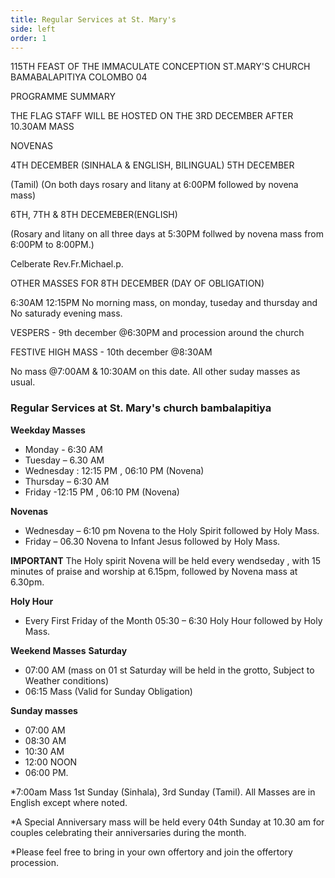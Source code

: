 ```yaml
---
title: Regular Services at St. Mary's
side: left
order: 1
---
```

115TH FEAST OF THE IMMACULATE CONCEPTION 
ST.MARY'S CHURCH BAMABALAPITIYA 
COLOMBO 04

PROGRAMME SUMMARY 

THE FLAG STAFF WILL BE HOSTED ON THE 3RD DECEMBER AFTER 10.30AM MASS 

NOVENAS

4TH DECEMBER (SINHALA & ENGLISH, BILINGUAL)
5TH DECEMBER 

(Tamil)
(On both days rosary and litany at 6:00PM followed by novena mass)

6TH, 7TH & 8TH DECEMEBER(ENGLISH)

(Rosary and litany on all three days at 5:30PM follwed by novena mass from 6:00PM to 8:00PM.)

Celberate Rev.Fr.Michael.p. 

OTHER MASSES FOR 8TH DECEMBER (DAY OF OBLIGATION)

6:30AM 
12:15PM 
No morning mass, on monday, tuseday and thursday and No saturady evening mass.

VESPERS - 9th december @6:30PM and procession around the church

FESTIVE HIGH MASS - 10th december @8:30AM 

No mass @7:00AM & 10:30AM on this date. All other suday masses as usual.

### Regular Services at St. Mary's church bambalapitiya 

**Weekday Masses**
* Monday - 6:30 AM
* Tuesday – 6.30 AM
* Wednesday : 12:15 PM , 06:10 PM (Novena)
* Thursday – 6:30 AM
* Friday -12:15 PM , 06:10 PM (Novena)

**Novenas**

* Wednesday – 6:10 pm Novena to the Holy Spirit followed by Holy Mass.
* Friday – 06.30 Novena to Infant Jesus followed by Holy Mass.


 **IMPORTANT**
The Holy spirit Novena will be held every wendseday , with 15 minutes of praise and worship at 6.15pm, followed by Novena  mass at 6.30pm.

**Holy Hour** 

* Every First Friday of the Month 05:30 – 6:30 Holy Hour followed by Holy Mass.

**Weekend Masses**
**Saturday**

* 07:00 AM (mass on 01 st Saturday will be held in the grotto, Subject to Weather conditions)
* 06:15 Mass (Valid for Sunday Obligation)

**Sunday masses**

* 07:00 AM
* 08:30 AM
* 10:30 AM
* 12:00 NOON
* 06:00 PM.

*7:00am Mass 1st Sunday (Sinhala), 3rd Sunday (Tamil). All Masses are in English except where noted. 

*A Special Anniversary mass will be held every 04th Sunday at 10.30 am for couples celebrating their anniversaries during the month.

*Please feel free to bring in your own  offertory and join the offertory procession.



